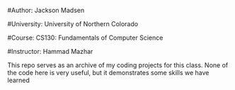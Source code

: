 #Author: Jackson Madsen

#University: University of Northern Colorado

#Course: CS130: Fundamentals of Computer Science

#Instructor: Hammad Mazhar

This repo serves as an archive of my coding projects for this class.
None of the code here is very useful, but it demonstrates some skills we have learned
